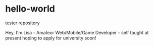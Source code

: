 # hello-world
tester repository

Hey, I'm Lisa - Amateur Web/Mobile/Game Developer - self taught at present hoping to apply for university soon!
